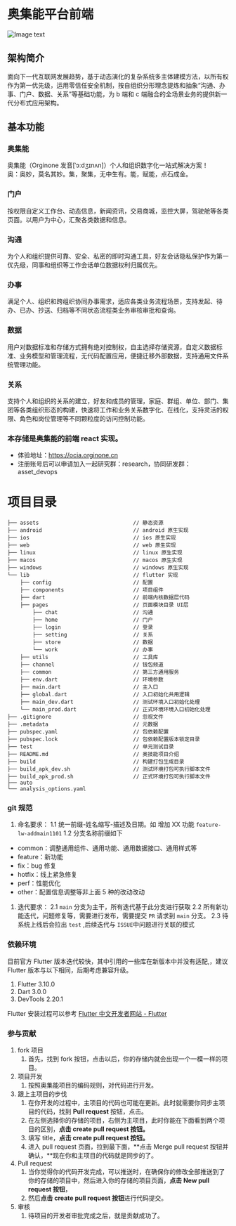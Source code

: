 # 奥集能平台前端

![Image text](https://user-images.githubusercontent.com/8328012/201800690-9f5e989e-4ed3-4817-85b9-b594ac89fd31.png)

## 架构简介

面向下一代互联网发展趋势，基于动态演化的复杂系统多主体建模方法，以所有权作为第一优先级，运用零信任安全机制，按自组织分形理念提炼和抽象“沟通、办事、门户、数据、关系”等基础功能，为 b 端和 c 端融合的全场景业务的提供新一代分布式应用架构。

## 基本功能

### 奥集能

奥集能（Orginone 发音[ˈɔːdʒɪnʌn]）个人和组织数字化一站式解决方案！  
奥：奥妙，莫名其妙。集，聚集，无中生有。能，赋能，点石成金。

### 门户

按权限自定义工作台、动态信息，新闻资讯，交易商城，监控大屏，驾驶舱等各类页面。以用户为中心，汇聚各类数据和信息。

### 沟通

为个人和组织提供可靠、安全、私密的即时沟通工具，好友会话隐私保护作为第一优先级，同事和组织等工作会话单位数据权利归属优先。

### 办事

满足个人、组织和跨组织协同办事需求，适应各类业务流程场景，支持发起、待办、已办、抄送、归档等不同状态流程类业务审核审批和查询。

### 数据

用户对数据标准和存储方式拥有绝对控制权，自主选择存储资源，自定义数据标准、业务模型和管理流程，无代码配置应用，便捷迁移外部数据，支持通用文件系统管理功能。

### 关系

支持个人和组织的关系的建立，好友和成员的管理，家庭、群组、单位、部门、集团等各类组织形态的构建，快速将工作和业务关系数字化、在线化，支持灵活的权限、角色和岗位管理等不同颗粒度的访问控制功能。

### 本存储是奥集能的前端 react 实现。

- 体验地址：https://ocia.orginone.cn
- 注册账号后可以申请加入一起研究群：research，协同研发群：asset_devops

# 项目目录

```
├── assets                              // 静态资源
├── android                             // android 原生实现
├── ios                                 // ios 原生实现
├── web                                 // web 原生实现
├── linux                               // linux 原生实现
├── macos                               // macos 原生实现
├── windows                             // windows 原生实现
└── lib                                 // flutter 实现
    ├── config                          // 配置
    ├── components                      // 项目组件
    ├── dart                            // 前端内核数据层代码
    ├── pages                           // 页面模块目录 UI层
        ├── chat                        // 沟通
        ├── home                        // 门户
        ├── login                       // 登录
        ├── setting                     // 关系
        ├── store                       // 数据
        └── work                        // 办事
    ├── utils                           // 工具库
    ├── channel                         // 钱包频道
    ├── common                          // 第三方通用服务
    ├── env.dart                        // 环境参数
    ├── main.dart                       // 主入口
    ├── global.dart                     // 入口初始化共用逻辑
    ├── main_dev.dart                   // 测试环境入口初始化处理
    └── main_prod.dart                  // 正式环境环境入口初始化处理
├── .gitignore                          // 忽视文件
├── .metadata                           // 元数据
├── pubspec.yaml                        // 包依赖配置
├── pubspec.lock                        // 包依赖配置版本锁定目录
├── test                                // 单元测试目录
├── README.md                           // 奥技能项目介绍
├── build                               // 构建打包生成目录
├── build_apk_dev.sh                    // 测试环境打包可执行脚本文件
├── build_apk_prod.sh                   // 正式环境打包可执行脚本文件
├── auto
└── analysis_options.yaml
```

### git 规范

1. 命名要求：
   1.1 统一前缀-姓名缩写-描述及日期。如 增加 XX 功能 `feature-lw-addmain1101`
   1.2 分支名称前缀如下

- common：调整通用组件、通用功能、通用数据接口、通用样式等
- feature：新功能
- fix：bug 修复
- hotfix：线上紧急修复
- perf：性能优化
- other：配置信息调整等非上面 5 种的改动改动

1. 迭代要求：
   2.1 `main` 分支为主干，所有迭代基于此分支进行获取
   2.2 所有新功能迭代，问题修复等，需要进行发布，需要提交 `PR` 请求到 `main` 分支。
   2.3 待系统上线后会拉出 `test` ,后续迭代与 `ISSUE`中问题进行关联的模式

### 依赖环境

目前官方 Flutter 版本迭代较快，其中引用的一些库在新版本中并没有适配,，建议 Flutter 版本与以下相同，后期考虑兼容升级。

1. Flutter 3.10.0
2. Dart 3.0.0
3. DevTools 2.20.1

Flutter 安装过程可以参考 [Flutter 中文开发者网站 - Flutter](https://flutter.cn/docs)

### 参与贡献

1. fork 项目
   1. 首先，找到 fork 按钮，点击以后，你的存储内就会出现一个一模一样的项目。
2. 项目开发
   1. 按照奥集能项目的编码规则，对代码进行开发。
3. 跟上主项目的步伐
   1. 在你开发的过程中，主项目的代码也可能在更新。此时就需要你同步主项目的代码，找到 **Pull request** 按钮，点击。
   2. 在左侧选择你的存储的项目，右侧为主项目，此时你能在下面看到两个项目的区别，**点击 create pull request 按钮。**
   3. 填写 title，**点击 create pull request 按钮。**
   4. 进入 pull request 页面，拉到最下面，**点击 Merge pull request 按钮并确认，**现在你和主项目的代码就是同步的了。
4. Pull request
   1. 当你觉得你的代码开发完成，可以推送时，在确保你的修改全部推送到了你的存储的项目中，然后进入你的存储的项目页面，**点击 New pull request 按钮**，
   2. 然后**点击 create pull request 按钮**进行代码提交。
5. 审核
   1. 待项目的开发者审批完成之后，就是贡献成功了。
